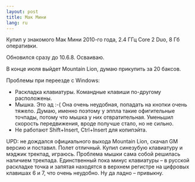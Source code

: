 ```yaml
---
layout: post
title: Мак Мини 
lang: ru
---
```


Купил у знакомого Мак Мини 2010-го года, 2.4 ГГц Core 2 Duo, 8 Гб оперативки.

Обновился сразу до 10.6.8. Осваиваю.

В конце июля выйдет Mountain Lion, думаю прикупить за 20 баксов. 

Проблемы при переезде с Windows:

* Раскладка клавиатуры. Командные клавиши по-другому расположены.
* Мышка. Это ад :-( Она очень неудобная, попадать на кнопки очень тяжело. Думаю, именно поэтому у эппла такие офигительные точпады, потому что мышка у них отвратительная. Уменьшил скорость передвижения, вроде получше стало, но не сильно.
* Не работают Shift+Insert, Ctrl+Insert для копипэйта. 

UPD: не дождался официального выхода Mountain Lion, скачал GM версию и поставил. Полет отличный. Купил синезубую клавиатуру и мэджик трекпад, играюсь. Проблема мышки сама собой решилась наличием трекпада. Единственный пока минус клавиатуры – в русской раскладке точка и запятая находятся в верхнем регистре на цифровых клавишах 6 и 7, что очень неудобно. Ну да ладно – привыкну.
